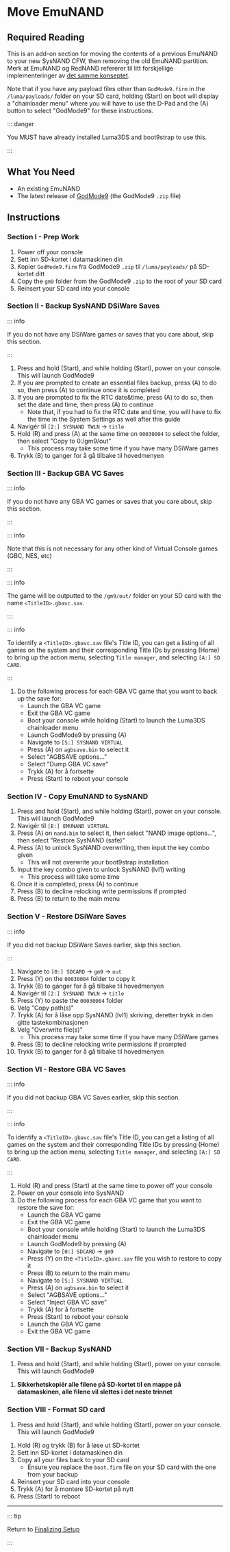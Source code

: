 # Move EmuNAND

## Required Reading

This is an add-on section for moving the contents of a previous EmuNAND to your new SysNAND CFW, then removing the old EmuNAND partition. Merk at EmuNAND og RedNAND refererer til litt forskjellige implementeringer av [det samme konseptet](http://3dbrew.org/wiki/NAND_Redirection).

Note that if you have any payload files other than `GodMode9.firm` in the `/luma/payloads/` folder on your SD card, holding (Start) on boot will display a "chainloader menu" where you will have to use the D-Pad and the (A) button to select "GodMode9" for these instructions.

::: danger

You MUST have already installed Luma3DS and boot9strap to use this.

:::

## What You Need

- An existing EmuNAND
- The latest release of [GodMode9](https://github.com/d0k3/GodMode9/releases/latest) (the GodMode9 `.zip` file)

## Instructions

### Section I - Prep Work

1. Power off your console
2. Sett inn SD-kortet i datamaskinen din
3. Kopier `GodMode9.firm` fra GodMode9 `.zip` til `/luma/payloads/` på SD-kortet ditt
4. Copy the `gm9` folder from the GodMode9 `.zip` to the root of your SD card
5. Reinsert your SD card into your console

### Section II - Backup SysNAND DSiWare Saves

::: info

If you do not have any DSiWare games or saves that you care about, skip this section.

:::

1. Press and hold (Start), and while holding (Start), power on your console. This will launch GodMode9
2. If you are prompted to create an essential files backup, press (A) to do so, then press (A) to continue once it is completed
3. If you are prompted to fix the RTC date&time, press (A) to do so, then set the date and time, then press (A) to continue
   - Note that, if you had to fix the RTC date and time, you will have to fix the time in the System Settings as well after this guide
4. Navigér til `[2:] SYSNAND TWLN` -> `title`
5. Hold (R) and press (A) at the same time on `00030004` to select the folder, then select "Copy to 0:/gm9/out"
   - This process may take some time if you have many DSiWare games
6. Trykk (B) to ganger for å gå tilbake til hovedmenyen

### Section III - Backup GBA VC Saves

::: info

If you do not have any GBA VC games or saves that you care about, skip this section.

:::

::: info

Note that this is not necessary for any other kind of Virtual Console games (GBC, NES, etc)

:::

::: info

The game will be outputted to the `/gm9/out/` folder on your SD card with the name `<TitleID>.gbavc.sav`.

:::

::: info

To identify a `<TitleID>.gbavc.sav` file's Title ID, you can get a listing of all games on the system and their corresponding Title IDs by pressing (Home) to bring up the action menu, selecting `Title manager`, and selecting `[A:] SD CARD`.

:::

1. Do the following process for each GBA VC game that you want to back up the save for:
   - Launch the GBA VC game
   - Exit the GBA VC game
   - Boot your console while holding (Start) to launch the Luma3DS chainloader menu
   - Launch GodMode9 by pressing (A)
   - Navigate to `[S:] SYSNAND VIRTUAL`
   - Press (A) on `agbsave.bin` to select it
   - Select "AGBSAVE options..."
   - Select "Dump GBA VC save"
   - Trykk (A) for å fortsette
   - Press (Start) to reboot your console

### Section IV - Copy EmuNAND to SysNAND

1. Press and hold (Start), and while holding (Start), power on your console. This will launch GodMode9
2. Navigér til `[E:] EMUNAND VIRTUAL`
3. Press (A) on `nand.bin` to select it, then select "NAND image options...", then select "Restore SysNAND (safe)"
4. Press (A) to unlock SysNAND overwriting, then input the key combo given
   - This will not overwrite your boot9strap installation
5. Input the key combo given to unlock SysNAND (lvl1) writing
   - This process will take some time
6. Once it is completed, press (A) to continue
7. Press (B) to decline relocking write permissions if prompted
8. Press (B) to return to the main menu

### Section V - Restore DSiWare Saves

::: info

If you did not backup DSiWare Saves earlier, skip this section.

:::

1. Navigate to `[0:] SDCARD` -> `gm9` -> `out`
2. Press (Y) on the `00030004` folder to copy it
3. Trykk (B) to ganger for å gå tilbake til hovedmenyen
4. Navigér til `[2:] SYSNAND TWLN` -> `title`
5. Press (Y) to paste the `00030004` folder
6. Velg "Copy path(s)"
7. Trykk (A) for å låse opp SysNAND (lvl1) skriving, deretter trykk in den gitte tastekombinasjonen
8. Velg "Overwrite file(s)"
   - This process may take some time if you have many DSiWare games
9. Press (B) to decline relocking write permissions if prompted
10. Trykk (B) to ganger for å gå tilbake til hovedmenyen

### Section VI - Restore GBA VC Saves

::: info

If you did not backup GBA VC Saves earlier, skip this section.

:::

::: info

To identify a `<TitleID>.gbavc.sav` file's Title ID, you can get a listing of all games on the system and their corresponding Title IDs by pressing (Home) to bring up the action menu, selecting `Title manager`, and selecting `[A:] SD CARD`.

:::

1. Hold (R) and press (Start) at the same time to power off your console
2. Power on your console into SysNAND
3. Do the following process for each GBA VC game that you want to restore the save for:
   - Launch the GBA VC game
   - Exit the GBA VC game
   - Boot your console while holding (Start) to launch the Luma3DS chainloader menu
   - Launch GodMode9 by pressing (A)
   - Navigate to `[0:] SDCARD` -> `gm9`
   - Press (Y) on the `<TitleID>.gbavc.sav` file you wish to restore to copy it
   - Press (B) to return to the main menu
   - Navigate to `[S:] SYSNAND VIRTUAL`
   - Press (A) on `agbsave.bin` to select it
   - Select "AGBSAVE options..."
   - Select "Inject GBA VC save"
   - Trykk (A) for å fortsette
   - Press (Start) to reboot your console
   - Launch the GBA VC game
   - Exit the GBA VC game

### Section VII - Backup SysNAND

1. Press and hold (Start), and while holding (Start), power on your console. This will launch GodMode9

<!--@include: ./_include/nand-backup.md -->

1. **Sikkerhetskopiér alle filene på SD-kortet til en mappe på datamaskinen, alle filene vil slettes i det neste trinnet**

### Section VIII - Format SD card

1. Press and hold (Start), and while holding (Start), power on your console. This will launch GodMode9

<!--@include: ./_include/format-sd-gm9.md -->

1. Hold (R) og trykk (B) for å løse ut SD-kortet
2. Sett inn SD-kortet i datamaskinen din
3. Copy all your files back to your SD card
   - Ensure you replace the `boot.firm` file on your SD card with the one from your backup
4. Reinsert your SD card into your console
5. Trykk (A) for å montere SD-kortet på nytt
6. Press (Start) to reboot

___

::: tip

Return to [Finalizing Setup](finalizing-setup)

:::
